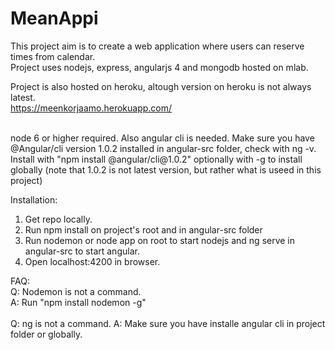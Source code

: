 # MeanAppi

This project aim is to create a web application where users can reserve times from calendar.</br>
Project uses nodejs, express, angularjs 4 and mongodb hosted on mlab.</br>

Project is also hosted on heroku, altough version on heroku is not always latest.</br>
https://meenkorjaamo.herokuapp.com/

</br>
node 6 or higher required.
Also angular cli is needed.
Make sure you have @Angular/cli version 1.0.2 installed in angular-src folder, check with ng -v. 
Install with "npm install @angular/cli@1.0.2" optionally with -g to install globally (note that 1.0.2 is not latest version, but rather what is useed in this project)


Installation:

  1. Get repo locally.
  2. Run npm install on project's root and in angular-src folder
  3. Run nodemon or node app on root to start nodejs and ng serve in angular-src to start angular.
  4. Open localhost:4200 in browser.  
  
  
  
FAQ:  
  Q: Nodemon is not a command.  
  A: Run "npm install nodemon -g"</br>
  </br>
  Q: ng is not a command.
  A: Make sure you have installe angular cli in project folder or globally.

